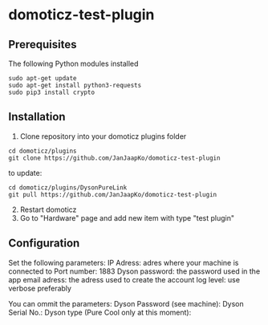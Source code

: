 # domoticz-test-plugin

## Prerequisites
The following Python modules installed
```
sudo apt-get update
sudo apt-get install python3-requests
sudo pip3 install crypto
```

## Installation

1. Clone repository into your domoticz plugins folder
```
cd domoticz/plugins
git clone https://github.com/JanJaapKo/domoticz-test-plugin
```
to update:
```
cd domoticz/plugins/DysonPureLink
git pull https://github.com/JanJaapKo/domoticz-test-plugin
```
2. Restart domoticz
3. Go to "Hardware" page and add new item with type "test plugin"

## Configuration
Set the following parameters:
IP Adress: adres where your machine is connected to
Port number: 1883
Dyson password: the password used in the app
email adress: the adress used to create the account
log level: use verbose preferably

You can ommit the parameters:
Dyson Password (see machine):
Dyson Serial No.:
Dyson type (Pure Cool only at this moment):
